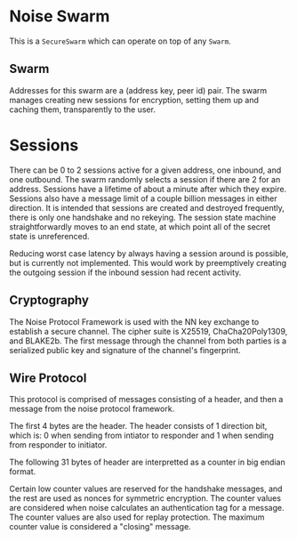 # Noise Swarm
This is a `SecureSwarm` which can operate on top of any `Swarm`.

## Swarm
Addresses for this swarm are a (address key, peer id) pair.
The swarm manages creating new sessions for encryption, setting them up and caching them, transparently to the user.

# Sessions
There can be 0 to 2 sessions active for a given address, one inbound, and one outbound.
The swarm randomly selects a session if there are 2 for an address.
Sessions have a lifetime of about a minute after which they expire.
Sessions also have a message limit of a couple billion messages in either direction.
It is intended that sessions are created and destroyed frequently, there is only one handshake and no rekeying.
The session state machine straightforwardly moves to an end state, at which point all of the secret state is unreferenced.

Reducing worst case latency by always having a session around is possible, but is currently not implemented.
This would work by preemptively creating the outgoing session if the inbound session had recent activity.

## Cryptography
The Noise Protocol Framework is used with the NN key exchange to establish a secure channel.
The cipher suite is X25519, ChaCha20Poly1309, and BLAKE2b.
The first message through the channel from both parties is a serialized public key and signature of the channel's fingerprint.

## Wire Protocol
This protocol is comprised of messages consisting of a header, and then a message from the noise protocol framework.

The first 4 bytes are the header.
The header consists of 1 direction bit, which is:
0 when sending from intiator to responder
and 1 when sending from responder to initiator.

The following 31 bytes of header are interpretted as a counter in big endian format.

Certain low counter values are reserved for the handshake messages, and the rest are used as nonces for symmetric encryption.
The counter values are considered when noise calculates an authentication tag for a message.
The counter values are also used for replay protection.
The maximum counter value is considered a "closing" message.
